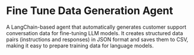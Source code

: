 # Fine Tune Data Generation Agent
 A LangChain-based agent that automatically generates customer support conversation data for fine-tuning LLM models. It creates structured data pairs (instructions and responses) in JSON format and saves them to CSV, making it easy to prepare training data for language models.

